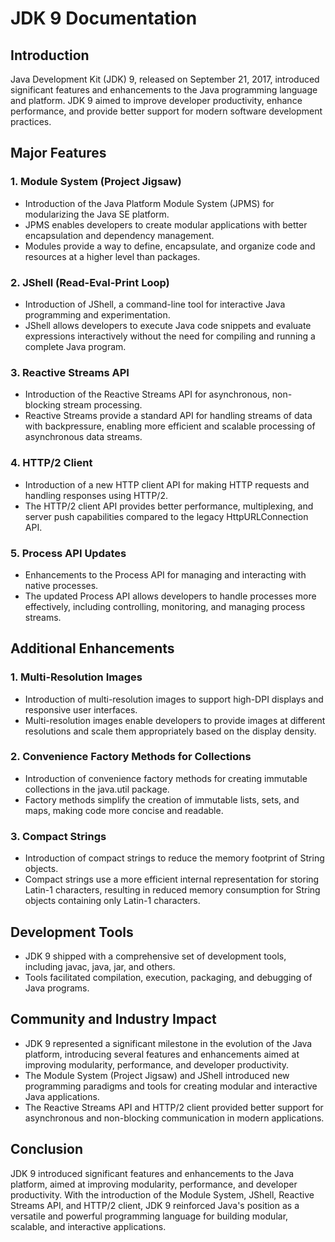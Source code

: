 # JDK 9 Documentation

## Introduction
Java Development Kit (JDK) 9, released on September 21, 2017, introduced significant features and enhancements to the Java programming language and platform. JDK 9 aimed to improve developer productivity, enhance performance, and provide better support for modern software development practices.

## Major Features

### 1. Module System (Project Jigsaw)
- Introduction of the Java Platform Module System (JPMS) for modularizing the Java SE platform.
- JPMS enables developers to create modular applications with better encapsulation and dependency management.
- Modules provide a way to define, encapsulate, and organize code and resources at a higher level than packages.

### 2. JShell (Read-Eval-Print Loop)
- Introduction of JShell, a command-line tool for interactive Java programming and experimentation.
- JShell allows developers to execute Java code snippets and evaluate expressions interactively without the need for compiling and running a complete Java program.

### 3. Reactive Streams API
- Introduction of the Reactive Streams API for asynchronous, non-blocking stream processing.
- Reactive Streams provide a standard API for handling streams of data with backpressure, enabling more efficient and scalable processing of asynchronous data streams.

### 4. HTTP/2 Client
- Introduction of a new HTTP client API for making HTTP requests and handling responses using HTTP/2.
- The HTTP/2 client API provides better performance, multiplexing, and server push capabilities compared to the legacy HttpURLConnection API.

### 5. Process API Updates
- Enhancements to the Process API for managing and interacting with native processes.
- The updated Process API allows developers to handle processes more effectively, including controlling, monitoring, and managing process streams.

## Additional Enhancements

### 1. Multi-Resolution Images
- Introduction of multi-resolution images to support high-DPI displays and responsive user interfaces.
- Multi-resolution images enable developers to provide images at different resolutions and scale them appropriately based on the display density.

### 2. Convenience Factory Methods for Collections
- Introduction of convenience factory methods for creating immutable collections in the java.util package.
- Factory methods simplify the creation of immutable lists, sets, and maps, making code more concise and readable.

### 3. Compact Strings
- Introduction of compact strings to reduce the memory footprint of String objects.
- Compact strings use a more efficient internal representation for storing Latin-1 characters, resulting in reduced memory consumption for String objects containing only Latin-1 characters.

## Development Tools
- JDK 9 shipped with a comprehensive set of development tools, including javac, java, jar, and others.
- Tools facilitated compilation, execution, packaging, and debugging of Java programs.

## Community and Industry Impact
- JDK 9 represented a significant milestone in the evolution of the Java platform, introducing several features and enhancements aimed at improving modularity, performance, and developer productivity.
- The Module System (Project Jigsaw) and JShell introduced new programming paradigms and tools for creating modular and interactive Java applications.
- The Reactive Streams API and HTTP/2 client provided better support for asynchronous and non-blocking communication in modern applications.

## Conclusion
JDK 9 introduced significant features and enhancements to the Java platform, aimed at improving modularity, performance, and developer productivity. With the introduction of the Module System, JShell, Reactive Streams API, and HTTP/2 client, JDK 9 reinforced Java's position as a versatile and powerful programming language for building modular, scalable, and interactive applications.
